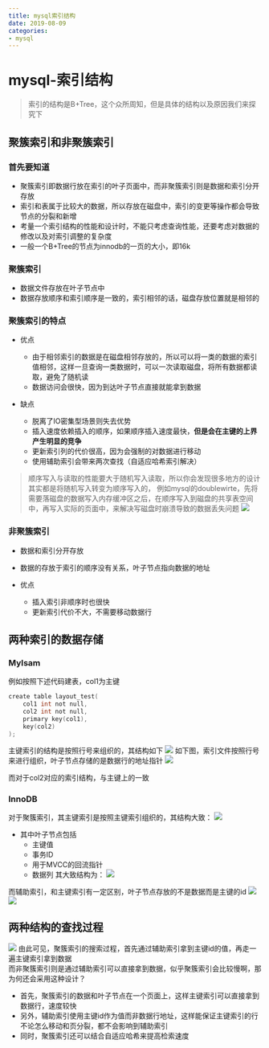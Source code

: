 ```yaml
--- 
title: mysql索引结构 
date: 2019-08-09
categories: 
- mysql 
---
```

# mysql-索引结构
> 索引的结构是B+Tree，这个众所周知，但是具体的结构以及原因我们来探究下

## 聚簇索引和非聚簇索引

### 首先要知道
* 聚簇索引即数据行放在索引的叶子页面中，而非聚簇索引则是数据和索引分开存放
* 索引和表属于比较大的数据，所以存放在磁盘中，索引的变更等操作都会导致节点的分裂和新增
* 考量一个索引结构的性能和设计时，不能只考虑查询性能，还要考虑对数据的修改以及对索引调整的复杂度
* 一般一个B+Tree的节点为innodb的一页的大小，即16k

### 聚簇索引
* 数据文件存放在叶子节点中
* 数据存放顺序和索引顺序是一致的，索引相邻的话，磁盘存放位置就是相邻的

### 聚簇索引的特点
* 优点
    * 由于相邻索引的数据是在磁盘相邻存放的，所以可以将一类的数据的索引值相邻，这样一旦查询一类数据时，可以一次读取磁盘，将所有数据都读取，避免了随机读
    * 数据访问会很快，因为到达叶子节点直接就能拿到数据

* 缺点
    * 脱离了IO密集型场景则失去优势
    * 插入速度依赖插入的顺序，如果顺序插入速度最快，**但是会在主键的上界产生明显的竞争**
    * 更新索引列的代价很高，因为会强制的对数据进行移动
    * 使用辅助索引会带来两次查找（自适应哈希索引解决）

> 顺序写入与读取的性能要大于随机写入读取，所以你会发现很多地方的设计其实都是将随机写入转变为顺序写入的，
> 例如mysql的doublewirte，先将需要落磁盘的数据写入内存缓冲区之后，在顺序写入到磁盘的共享表空间中，再写入实际的页面中，来解决写磁盘时崩溃导致的数据丢失问题
> ![](https://cdn.jsdelivr.net/gh/nber1994/fu0k@master/uPic/20190705162621367_360839888.png)


### 非聚簇索引
* 数据和索引分开存放
* 数据的存放于索引的顺序没有关系，叶子节点指向数据的地址

* 优点
    * 插入索引非顺序时也很快
    * 更新索引代价不大，不需要移动数据行

## 两种索引的数据存储
### MyIsam
例如按照下述代码建表，col1为主键
```c
create table layout_test(
    col1 int not null,
    col2 int not null,
    primary key(col1),
    key(col2)
);
```
主键索引的结构是按照行号来组织的，其结构如下
![](https://cdn.jsdelivr.net/gh/nber1994/fu0k@master/uPic/20190704165848911_1484289541.png)
如下图，索引文件按照行号来进行组织，叶子节点存储的是数据行的地址指针
![](https://cdn.jsdelivr.net/gh/nber1994/fu0k@master/uPic/20190704165905564_1284272035.png)

而对于col2对应的索引结构，与主键上的一致

### InnoDB
对于聚簇索引，其主键索引是按照主键索引组织的，其结构大致：
![](https://cdn.jsdelivr.net/gh/nber1994/fu0k@master/uPic/20190704171001101_1842590321.png)

* 其中叶子节点包括
    * 主键值
    * 事务ID
    * 用于MVCC的回流指针
    * 数据列
其大致结构为：
![](https://cdn.jsdelivr.net/gh/nber1994/fu0k@master/uPic/20190704171247519_597744944.png)

而辅助索引，和主键索引有一定区别，叶子节点存放的不是数据而是主键的id
![](https://cdn.jsdelivr.net/gh/nber1994/fu0k@master/uPic/20190704171437857_1734137647.png)
![](https://cdn.jsdelivr.net/gh/nber1994/fu0k@master/uPic/20190704171428341_370773142.png)



## 两种结构的查找过程
![](https://cdn.jsdelivr.net/gh/nber1994/fu0k@master/uPic/20190704213206543_3376045.png)
由此可见，聚簇索引的搜索过程，首先通过辅助索引拿到主键id的值，再走一遍主键索引拿到数据    
而非聚簇索引则是通过辅助索引可以直接拿到数据，似乎聚簇索引会比较慢啊，那为何还会采用这种设计？    
* 首先，聚簇索引的数据和叶子节点在一个页面上，这样主键索引可以直接拿到数据行，速度较快
* 另外，辅助索引使用主键id作为值而非数据行地址，这样能保证主键索引的行不论怎么移动和页分裂，都不会影响到辅助索引
* 同时，聚簇索引还可以结合自适应哈希来提高检索速度

